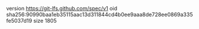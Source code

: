 version https://git-lfs.github.com/spec/v1
oid sha256:90990baa1eb35115aac13d311844cd4b0ee9aaa8de728ee0869a335fe5037d19
size 1805
